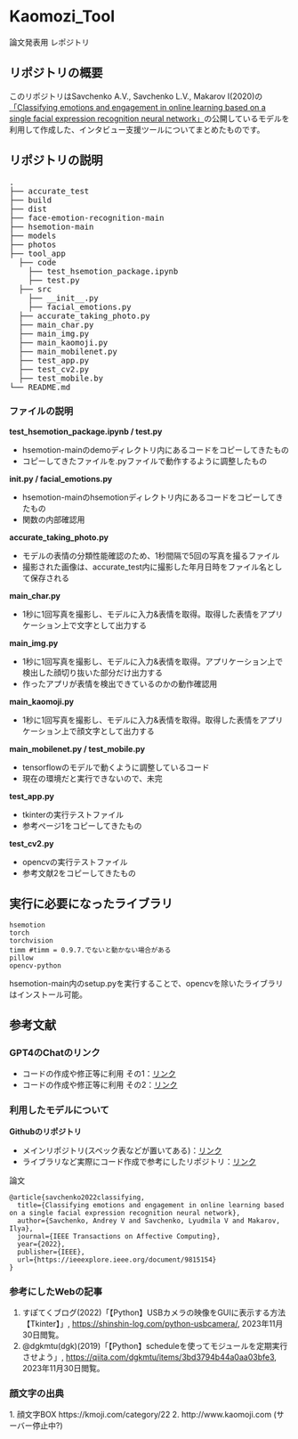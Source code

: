 # Kaomozi_Tool
論文発表用 レポジトリ

<h2>リポジトリの概要</h2>
このリポジトリはSavchenko A.V., Savchenko L.V., Makarov I(2020)の<a href = "https://paperswithcode.com/paper/classifying-emotions-and-engagement-in-online">「Classifying emotions and engagement in online learning based on a single facial expression recognition neural network」</a>の公開しているモデルを利用して作成した、インタビュー支援ツールについてまとめたものです。

<h2>リポジトリの説明</h2>
<pre>
.
├── accurate_test
├── build
├── dist
├── face-emotion-recognition-main
├── hsemotion-main
├── models
├── photos
├── tool_app
  ├── code
    ├── test_hsemotion_package.ipynb
    ├── test.py
  ├── src
    ├── __init__.py
    ├── facial_emotions.py
  ├── accurate_taking_photo.py
  ├── main_char.py
  ├── main_img.py
  ├── main_kaomoji.py
  ├── main_mobilenet.py
  ├── test_app.py
  ├── test_cv2.py
  ├── test_mobile.by
└── README.md
</pre>

<h3>ファイルの説明</h3>

**test_hsemotion_package.ipynb / test.py**
- hsemotion-mainのdemoディレクトリ内にあるコードをコピーしてきたもの
- コピーしてきたファイルを.pyファイルで動作するように調整したもの

**__init__.py / facial_emotions.py**
- hsemotion-mainのhsemotionディレクトリ内にあるコードをコピーしてきたもの
- 関数の内部確認用

**accurate_taking_photo.py**
- モデルの表情の分類性能確認のため、1秒間隔で5回の写真を撮るファイル
- 撮影された画像は、accurate_test内に撮影した年月日時をファイル名として保存される
  
**main_char.py**
- 1秒に1回写真を撮影し、モデルに入力&表情を取得。取得した表情をアプリケーション上で文字として出力する

**main_img.py**
- 1秒に1回写真を撮影し、モデルに入力&表情を取得。アプリケーション上で検出した顔切り抜いた部分だけ出力する
- 作ったアプリが表情を検出できているのかの動作確認用

**main_kaomoji.py**
- 1秒に1回写真を撮影し、モデルに入力&表情を取得。取得した表情をアプリケーション上で顔文字として出力する

**main_mobilenet.py / test_mobile.py**
- tensorflowのモデルで動くように調整しているコード
- 現在の環境だと実行できないので、未完

**test_app.py**
- tkinterの実行テストファイル
- 参考ページ1をコピーしてきたもの

**test_cv2.py**
- opencvの実行テストファイル
- 参考文献2をコピーしてきたもの

<h2>実行に必要になったライブラリ</h2>

```
hsemotion
torch
torchvision
timm #timm = 0.9.7.でないと動かない場合がある
pillow
opencv-python
```
hsemotion-main内のsetup.pyを実行することで、opencvを除いたライブラリはインストール可能。


<h2>参考文献</h2>
<h3>GPT4のChatのリンク</h3>

- コードの作成や修正等に利用 その1：<a href = "https://chat.openai.com/share/66b9ef5d-d084-4ec6-ba31-45275210074d">リンク</a>
- コードの作成や修正等に利用 その2：<a href = "https://chat.openai.com/share/5b0b4a1e-862e-4fdf-b264-3cfdfd414862">リンク</a>

<h3>利用したモデルについて</h3>

**Githubのリポジトリ**
- メインリポジトリ(スペック表などが置いてある)：<a href = "https://github.com/HSE-asavchenko/face-emotion-recognition/tree/main">リンク</a>
- ライブラリなど実際にコード作成で参考にしたリポジトリ：<a href = "https://github.com/HSE-asavchenko/hsemotion">リンク</a>

論文
```
@article{savchenko2022classifying,
  title={Classifying emotions and engagement in online learning based on a single facial expression recognition neural network},
  author={Savchenko, Andrey V and Savchenko, Lyudmila V and Makarov, Ilya},
  journal={IEEE Transactions on Affective Computing},
  year={2022},
  publisher={IEEE},
  url={https://ieeexplore.ieee.org/document/9815154}
}
```

<h3>参考にしたWebの記事</h3>

1. すぽてくブログ(2022)「【Python】USBカメラの映像をGUIに表示する方法【Tkinter】」, https://shinshin-log.com/python-usbcamera/, 2023年11月30日閲覧。
1. @dgkmtu(dgk)(2019)「【Python】scheduleを使ってモジュールを定期実行させよう」, https://qiita.com/dgkmtu/items/3bd3794b44a0aa03bfe3, 2023年11月30日閲覧。

<h3>顔文字の出典</h3>
1. 顔文字BOX https://kmoji.com/category/22
2. http://www.kaomoji.com (サーバー停止中?)